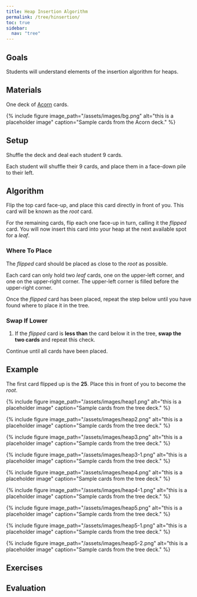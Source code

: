 ```yaml
---
title: Heap Insertion Algorithm
permalink: /tree/hinsertion/
toc: true
sidebar:
  nav: "tree"
---
```


## Goals

Students will understand elements of the insertion algorithm
for heaps.

## Materials

One deck of [Acorn]({{site.baseurl}}/tree) cards.

{% include figure image_path="/assets/images/bg.png" alt="this is a placeholder image" caption="Sample cards from the Acorn deck." %}

## Setup

Shuffle the deck and deal each student 9 cards.

Each student will shuffle their 9 cards, and place them
in a face-down pile to their left.

## Algorithm

Flip the top card face-up, and place this card directly
in front of you. This card will be known as the *root* card.

For the remaining cards, flip each one face-up in turn,
calling it the *flipped* card. You will now insert this
card into your heap at the next available spot for a *leaf*.

### Where To Place

The *flipped* card should be placed as close to the *root* as possible.

Each card can only hold two *leaf* cards, one on the upper-left corner,
and one on the upper-right corner. The upper-left corner is filled
before the upper-right corner.

Once the *flipped* card has been placed, repeat the step
below until you have found where to place it in the tree.

### Swap If Lower

1. If the *flipped* card is **less than** the card below it in
  the tree, **swap the two cards** and repeat this check.

Continue until all cards have been placed.

## Example

The first card flipped up is the **25**. Place this in front of you
to become the *root*.

{% include figure image_path="/assets/images/heap1.png" alt="this is a placeholder image" caption="Sample cards from the tree deck." %}

{% include figure image_path="/assets/images/heap2.png" alt="this is a placeholder image" caption="Sample cards from the tree deck." %}

{% include figure image_path="/assets/images/heap3.png" alt="this is a placeholder image" caption="Sample cards from the tree deck." %}

{% include figure image_path="/assets/images/heap3-1.png" alt="this is a placeholder image" caption="Sample cards from the tree deck." %}

{% include figure image_path="/assets/images/heap4.png" alt="this is a placeholder image" caption="Sample cards from the tree deck." %}

{% include figure image_path="/assets/images/heap4-1.png" alt="this is a placeholder image" caption="Sample cards from the tree deck." %}

{% include figure image_path="/assets/images/heap5.png" alt="this is a placeholder image" caption="Sample cards from the tree deck." %}

{% include figure image_path="/assets/images/heap5-1.png" alt="this is a placeholder image" caption="Sample cards from the tree deck." %}

{% include figure image_path="/assets/images/heap5-2.png" alt="this is a placeholder image" caption="Sample cards from the tree deck." %}

## Exercises


## Evaluation
